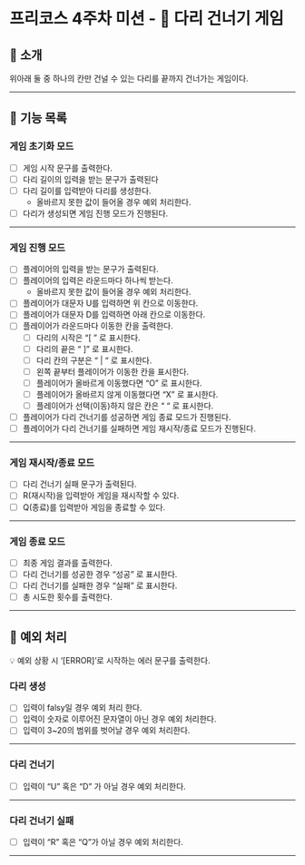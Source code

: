 # 프리코스 4주차 미션 - 🦑 다리 건너기 게임

## 🦑 소개

위아래 둘 중 하나의 칸만 건널 수 있는 다리를 끝까지 건너가는 게임이다.

---

## 🚀 기능 목록

### 게임 초기화 모드

- [ ]  게임 시작 문구를 출력한다.
- [ ]  다리 길이의 입력을 받는 문구가 출력된다
- [ ]  다리 길이를 입력받아 다리를 생성한다.
    - 올바르지 못한 값이 들어올 경우 예외 처리한다.
- [ ]  다리가 생성되면 게임 진행 모드가 진행된다.

---

### 게임 진행 모드

- [ ]  플레이어의 입력을 받는 문구가 출력된다.
- [ ]  플레이어의 입력은 라운드마다 하나씩 받는다.
    - 올바르지 못한 값이 들어올 경우 예외 처리한다.
- [ ]  플레이어가 대문자 U를 입력하면 위 칸으로 이동한다.
- [ ]  플레이어가 대문자 D를 입력하면 아래 칸으로 이동한다.
- [ ]  플레이어가 라운드마다 이동한 칸을 출력한다.
    - [ ]  다리의 시작은 “[ ” 로 표시한다.
    - [ ]  다리의 끝은 “ ]” 로 표시한다.
    - [ ]  다리 칸의 구분은 “ | “ 로 표시한다.
    - [ ]  왼쪽 끝부터 플레이어가 이동한 칸을 표시한다.
    - [ ]  플레이어가 올바르게 이동했다면 “O” 로 표시한다.
    - [ ]  플레이어가 올바르지 않게 이동했다면 “X” 로 표시한다.
    - [ ]  플레이어가 선택(이동)하지 않은 칸은 “ “ 로 표시한다.
- [ ]  플레이어가 다리 건너기를 성공하면 게임 종료 모드가 진행된다.
- [ ]  플레이어가 다리 건너기를 실패하면 게임 재시작/종료 모드가 진행된다.

---

### 게임 재시작/종료 모드

- [ ]  다리 건너기 실패 문구가 출력된다.
- [ ]  R(재시작)을 입력받아 게임을 재시작할 수 있다.
- [ ]  Q(종료)를 입력받아 게임을 종료할 수 있다.

---

### 게임 종료 모드

- [ ]  최종 게임 결과를 출력한다.
- [ ]  다리 건너기를 성공한 경우 “성공” 로 표시한다.
- [ ]  다리 건너기를 실패한 경우 “실패” 로 표시한다.
- [ ]  총 시도한 횟수를 출력한다.

---

## 🧨 예외 처리

<aside>
💡 예외 상황 시 ‘[ERROR]’로 시작하는 에러 문구를 출력한다.

</aside>

### 다리 생성

- [ ]  입력이 falsy일 경우 예외 처리 한다.
- [ ]  입력이 숫자로 이루어진 문자열이 아닌 경우 예외 처리한다.
- [ ]  입력이 3~20의 범위를 벗어날 경우 예외 처리한다.

---

### 다리 건너기

- [ ]  입력이 “U” 혹은 “D” 가 아닐 경우 예외 처리한다.

---

### 다리 건너기 실패

- [ ]  입력이 “R” 혹은 “Q”가 아닐 경우 예외 처리한다.

---